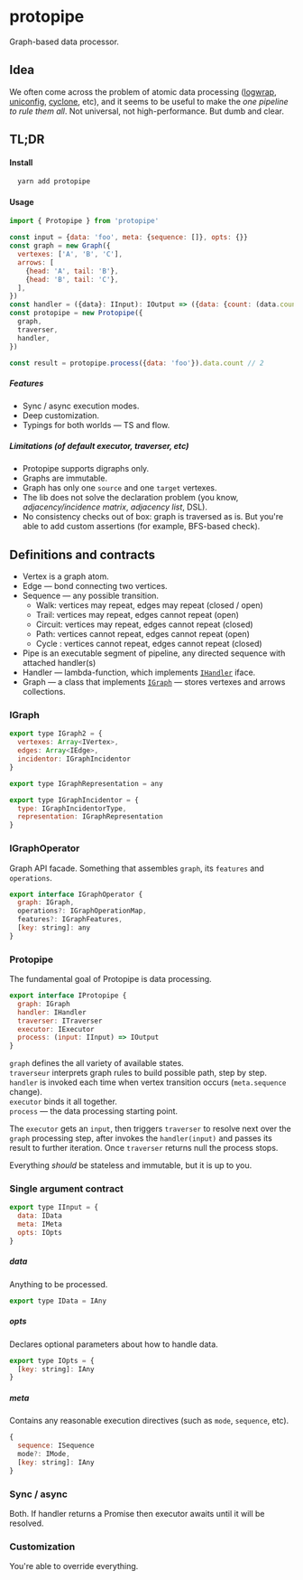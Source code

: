# protopipe
Graph-based data processor.

## Idea
We often come across the problem of atomic data processing ([logwrap](https://github.com/qiwi/logwrap), [uniconfig](https://github.com/qiwi/uniconfig), [cyclone](https://github.com/qiwi/cyclone), etc), and it seems to be useful to make the _one pipeline to rule them all_.
Not universal, not high-performance. But dumb and clear.


## TL;DR
#### Install
```bash
  yarn add protopipe
```

#### Usage
```javascript
import { Protopipe } from 'protopipe'

const input = {data: 'foo', meta: {sequence: []}, opts: {}}
const graph = new Graph({
  vertexes: ['A', 'B', 'C'],
  arrows: [
    {head: 'A', tail: 'B'},
    {head: 'B', tail: 'C'},
  ],
})
const handler = ({data}: IInput): IOutput => ({data: {count: (data.count + 1 || 0)}})
const protopipe = new Protopipe({
  graph,
  traverser,
  handler,
})

const result = protopipe.process({data: 'foo'}).data.count // 2
```

##### Features
* Sync / async execution modes.
* Deep customization.
* Typings for both worlds — TS and flow.

##### Limitations (of default executor, traverser, etc)
* Protopipe supports digraphs only.
* Graphs are immutable.
* Graph has only one `source` and one `target` vertexes.
* The lib does not solve the declaration problem (you know, _adjacency/incidence matrix_, _adjacency list_, DSL).
* No consistency checks out of box: graph is traversed as is. But you're able to add custom assertions (for example, BFS-based check).

## Definitions and contracts
* Vertex is a graph atom.
* Edge — bond connecting two vertices.
* Sequence — any possible transition.
    * Walk: vertices may repeat, edges may repeat (closed / open)
    * Trail: vertices may repeat, edges cannot repeat (open)
    * Circuit: vertices may repeat, edges cannot repeat (closed)
    * Path: vertices cannot repeat, edges cannot repeat (open)
    * Cycle : vertices cannot repeat, edges cannot repeat (closed)
* Pipe is an executable segment of pipeline, any directed sequence with attached handler(s)
* Handler — lambda-function, which implements [`IHandler`](./src/main/ts/interface.ts) iface.
* Graph — a class that implements [`IGraph`](./src/main/ts/interface.ts) — stores vertexes and arrows collections.

### IGraph
```javascript
export type IGraph2 = {
  vertexes: Array<IVertex>,
  edges: Array<IEdge>,
  incidentor: IGraphIncidentor
}

export type IGraphRepresentation = any

export type IGraphIncidentor = {
  type: IGraphIncidentorType,
  representation: IGraphRepresentation
}
```

### IGraphOperator
Graph API facade. Something that assembles `graph`, its `features` and `operations`.
```javascript
export interface IGraphOperator {
  graph: IGraph,
  operations?: IGraphOperationMap,
  features?: IGraphFeatures,
  [key: string]: any
}
```

### Protopipe
The fundamental goal of Protopipe is data processing.
```javascript
export interface IProtopipe {
  graph: IGraph
  handler: IHandler
  traverser: ITraverser
  executor: IExecutor
  process: (input: IInput) => IOutput
}
```

`graph` defines the all variety of available states.  
`traverseur` interprets graph rules to build possible path, step by step.  
`handler` is invoked each time when vertex transition occurs (`meta.sequence` change).  
`executor` binds it all together.  
`process` — the data processing starting point.

The `executor` gets an `input`, then triggers `traverser` to resolve next over the `graph` processing step, after invokes the `handler(input)` and passes its result to further iteration. Once `traverser` returns null the process stops.

Everything _should_ be stateless and immutable, but it is up to you.

### Single argument contract

```javascript
export type IInput = {
  data: IData
  meta: IMeta
  opts: IOpts
}
```
##### data
Anything to be processed.
```javascript
export type IData = IAny
```

##### opts
Declares optional parameters about how to handle data.
```javascript
export type IOpts = {
  [key: string]: IAny
}
```

##### meta
Contains any reasonable execution directives (such as `mode`, `sequence`, etc).
```javascript
{
  sequence: ISequence
  mode?: IMode,
  [key: string]: IAny
}
```

### Sync / async
Both. If handler returns a Promise then executor awaits until it will be resolved.

### Customization
You're able to override everything.
